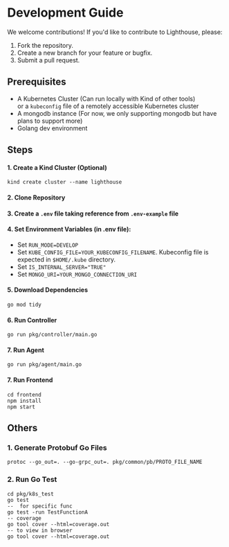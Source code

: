 # Development Guide

We welcome contributions! If you'd like to contribute to Lighthouse, please:
1. Fork the repository.
2. Create a new branch for your feature or bugfix.
3. Submit a pull request.

## Prerequisites
- A Kubernetes Cluster (Can run locally with Kind of other tools) \
or a `kubeconfig` file of a remotely accessible Kubernetes cluster
- A mongodb instance (For now, we only supporting mongodb but have plans to support more)
- Golang dev environment

## Steps
#### 1. Create  a Kind Cluster (Optional)
```azure
kind create cluster --name lighthouse
```

#### 2. Clone Repository
#### 3. Create a `.env` file taking reference from `.env-example` file
#### 4. Set Environment Variables (in .env file):
- Set `RUN_MODE=DEVELOP`
- Set `KUBE_CONFIG_FILE=YOUR_KUBECONFIG_FILENAME`. Kubeconfig file is expected in `$HOME/.kube` directory.
- Set `IS_INTERNAL_SERVER="TRUE"`
- Set `MONGO_URI=YOUR_MONGO_CONNECTION_URI`
#### 5. Download Dependencies
```azure
go mod tidy
```

#### 6. Run Controller

```azure
go run pkg/controller/main.go
```

#### 7. Run Agent
```azure
go run pkg/agent/main.go
```

#### 7. Run Frontend
```azure
cd frontend
npm install
npm start
```

## Others
### 1. Generate Protobuf Go Files
```azure
protoc --go_out=. --go-grpc_out=. pkg/common/pb/PROTO_FILE_NAME
```

### 2. Run Go Test
```azure
cd pkg/k8s_test
go test
--  for specific func
go test -run TestFunctionA
-- coverage
go tool cover --html=coverage.out
-- to view in browser 
go tool cover --html=coverage.out
```